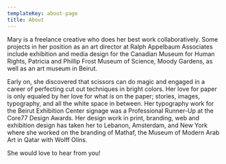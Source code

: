 ```yaml
---
templateKey: about-page
title: About
---
```

Mary is a freelance creative who does her best work collaboratively. Some projects in her position as an art director at Ralph Appelbaum Associates include exhibition and media design for the Canadian Museum for Human Rights, Patricia and Phillip Frost Museum of Science, Moody Gardens, as well as an art museum in Beirut.

Early on, she discovered that scissors can do magic and engaged in a career of perfecting cut out techniques in bright colors. Her love for paper is only equaled by her love for what is on the paper; stories, images, typography, and all the white space in between. Her typography work for the Beirut Exhibition Center signage was a Professional Runner-Up at the Core77 Design Awards. Her design work in print, branding, web and exhibition design has taken her to Lebanon, Amsterdam, and New York where she worked on the branding of Mathaf, the Museum of Modern Arab Art in Qatar with Wolff Olins.

She would love to hear from you!
